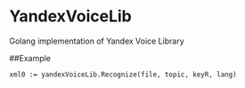 # YandexVoiceLib
Golang implementation of Yandex Voice Library

##Example
```
xml0 := yandexVoiceLib.Recognize(file, topic, keyR, lang)
```
